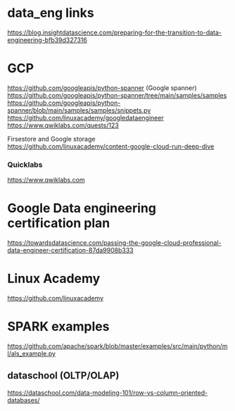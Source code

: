 # data_eng links

https://blog.insightdatascience.com/preparing-for-the-transition-to-data-engineering-bfb39d327316

# GCP
https://github.com/googleapis/python-spanner (Google spanner)  
https://github.com/googleapis/python-spanner/tree/main/samples/samples  
https://github.com/googleapis/python-spanner/blob/main/samples/samples/snippets.py  
https://github.com/linuxacademy/googledataengineer  
https://www.qwiklabs.com/quests/123  

Firsestore and Google storage  
https://github.com/linuxacademy/content-google-cloud-run-deep-dive  

### Quicklabs
https://www.qwiklabs.com  

# Google Data engineering certification plan
https://towardsdatascience.com/passing-the-google-cloud-professional-data-engineer-certification-87da9908b333  


# Linux Academy
https://github.com/linuxacademy  

# SPARK examples
https://github.com/apache/spark/blob/master/examples/src/main/python/ml/als_example.py

## dataschool (OLTP/OLAP)
https://dataschool.com/data-modeling-101/row-vs-column-oriented-databases/
